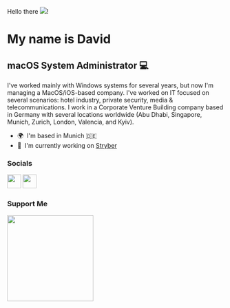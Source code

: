 Hello there ![](https://user-images.githubusercontent.com/18350557/176309783-0785949b-9127-417c-8b55-ab5a4333674e.gif)!

My name is David
=============================================================================================================================

macOS System Administrator 💻
-----------------------------

I've worked mainly with Windows systems for several years, but now I'm managing a MacOS/iOS-based company. I've worked on IT focused on several scenarios: hotel industry, private security, media & telecommunications. I work in a Corporate Venture Building company based in Germany with several locations worldwide (Abu Dhabi, Singapore, Munich, Zurich, London, Valencia, and Kyiv).

* 🌍  I'm based in Munich 🇩🇪
* 🚀  I'm currently working on [Stryber](http://stryber.com)


### Socials

<p align="left"> <a href="https://www.github.com/davidlahoz" target="_blank" rel="noreferrer"><img src="https://raw.githubusercontent.com/danielcranney/readme-generator/main/public/icons/socials/github.svg" width="32" height="32" /></a> <a href="https://www.linkedin.com/in/davidlahoz/" target="_blank" rel="noreferrer"><img src="https://raw.githubusercontent.com/danielcranney/readme-generator/main/public/icons/socials/linkedin.svg" width="32" height="32" /></a></p>

### Support Me

<a href="https://www.buymeacoffee.com/davidlahoz"><img src="https://cdn.buymeacoffee.com/buttons/v2/default-yellow.png" width="200" /></a>
